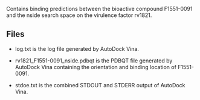 Contains binding predictions between the bioactive compound F1551-0091 and the nside search space on the virulence factor rv1821.

## Files

- log.txt is the log file generated by AutoDock Vina.

- rv1821_F1551-0091_nside.pdbqt is the PDBQT file generated by AutoDock Vina containing the orientation and binding location of F1551-0091.

- stdoe.txt is the combined STDOUT and STDERR output of AutoDock Vina.

